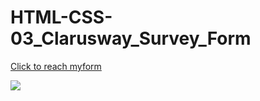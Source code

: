 # HTML-CSS-03_Clarusway_Survey_Form

[Click to reach myform](https://brs14shn.github.io/HTML-CSS-03_Clarusway_Survey_Form/)

<img src="https://brs14shn.github.io/HTML-CSS-03_Clarusway_Survey_Form/.png" width:500px />
